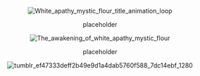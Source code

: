 <div align="center">

![White_apathy_mystic_flour_title_animation_loop](https://github.com/user-attachments/assets/1523c106-1fe2-42d1-8e27-d45bffe597e3)

placeholder

![The_awakening_of_white_apathy_mystic_flour](https://github.com/user-attachments/assets/706382da-9b63-49ae-9f6f-80ca46c04266)

placeholder

![tumblr_ef47333deff2b49e9d1a4dab5760f588_7dc14ebf_1280](https://github.com/user-attachments/assets/e2d3bf22-b251-42d5-9755-476dc5cd1eba)


</div>



